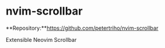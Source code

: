 # nvim-scrollbar

**Repository:**https://github.com/petertriho/nvim-scrollbar

Extensible Neovim Scrollbar
